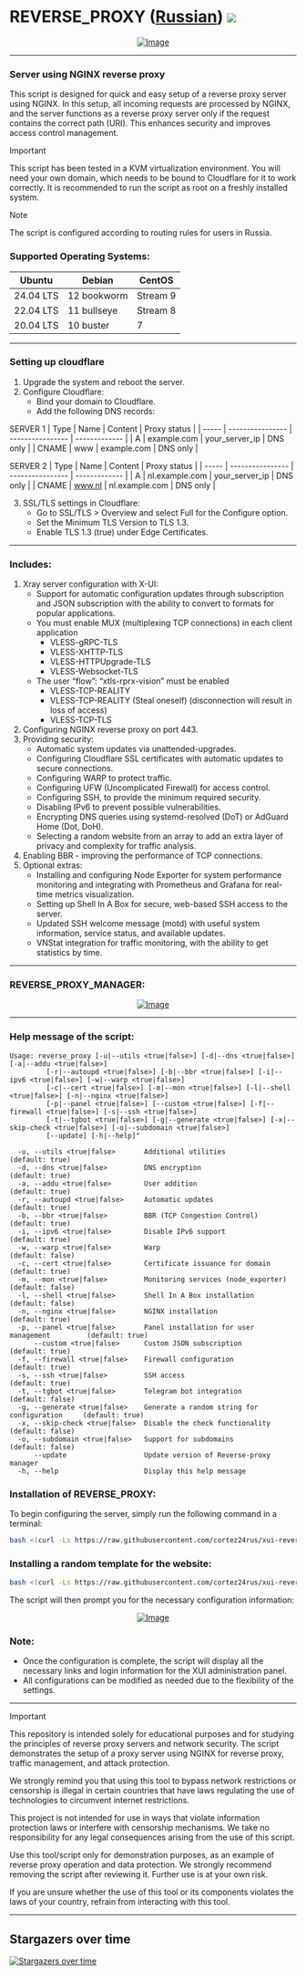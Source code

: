 # REVERSE_PROXY ([Russian](/README_RU.md)) <img src="https://img.shields.io/github/stars/cortez24rus/xui-reverse-proxy?style=social" /> 
<p align="center"><a href="#"><img src="./media/xui.png" alt="Image" ></a></p>

-----

### Server using NGINX reverse proxy
This script is designed for quick and easy setup of a reverse proxy server using NGINX. In this setup, all incoming requests are processed by NGINX, and the server functions as a reverse proxy server only if the request contains the correct path (URI). This enhances security and improves access control management.

> [!IMPORTANT]
>  This script has been tested in a KVM virtualization environment. You will need your own domain, which needs to be bound to Cloudflare for it to work correctly. It is recommended to run the script as root on a freshly installed system.

> [!NOTE]
> The script is configured according to routing rules for users in Russia.

### Supported Operating Systems:

| **Ubuntu**       | **Debian**      | **CentOS**      |
|------------------|-----------------|-----------------|
| 24.04 LTS        | 12 bookworm     | Stream 9        |
| 22.04 LTS        | 11 bullseye     | Stream 8        |
| 20.04 LTS        | 10 buster       | 7               |

-----

### Setting up cloudflare
1. Upgrade the system and reboot the server.
2. Configure Cloudflare:
   - Bind your domain to Cloudflare.
   - Add the following DNS records:

SERVER 1
| Type  | Name             | Content          | Proxy status  |
| ----- | ---------------- | ---------------- | ------------- |
| A     | example.com      | your_server_ip   | DNS only      |
| CNAME | www              | example.com      | DNS only      |

SERVER 2
| Type  | Name             | Content          | Proxy status  |
| ----- | ---------------- | ---------------- | ------------- |
| A     | nl.example.com   | your_server_ip   | DNS only      |
| CNAME | www.nl           | nl.example.com   | DNS only      |
   
3. SSL/TLS settings in Cloudflare:
   - Go to SSL/TLS > Overview and select Full for the Configure option.
   - Set the Minimum TLS Version to TLS 1.3.
   - Enable TLS 1.3 (true) under Edge Certificates.

-----

### Includes:
  
1. Xray server configuration with X-UI:
   - Support for automatic configuration updates through subscription and JSON subscription with the ability to convert to formats for popular applications.
   - You must enable MUX (multiplexing TCP connections) in each client application
     - VLESS-gRPC-TLS
     - VLESS-XHTTP-TLS
     - VLESS-HTTPUpgrade-TLS
     - VLESS-Websocket-TLS
   - The user “flow”: “xtls-rprx-vision” must be enabled
     - VLESS-TCP-REALITY
     - VLESS-TCP-REALITY (Steal oneself) (disconnection will result in loss of access)
     - VLESS-TCP-TLS
2. Configuring NGINX reverse proxy on port 443.
3. Providing security:
   - Automatic system updates via unattended-upgrades.
   - Configuring Cloudflare SSL certificates with automatic updates to secure connections.
   - Configuring WARP to protect traffic.
   - Configuring UFW (Uncomplicated Firewall) for access control.
   - Configuring SSH, to provide the minimum required security.
   - Disabling IPv6 to prevent possible vulnerabilities.
   - Encrypting DNS queries using systemd-resolved (DoT) or AdGuard Home (Dot, DoH).
   - Selecting a random website from an array to add an extra layer of privacy and complexity for traffic analysis.
4. Enabling BBR - improving the performance of TCP connections.
5. Optional extras:
   - Installing and configuring Node Exporter for system performance monitoring and integrating with Prometheus and Grafana for real-time metrics visualization.
   - Setting up Shell In A Box for secure, web-based SSH access to the server.
   - Updated SSH welcome message (motd) with useful system information, service status, and available updates.
   - VNStat integration for traffic monitoring, with the ability to get statistics by time.

-----

### REVERSE_PROXY_MANAGER:

<p align="center"><a href="#"><img src="./media/reverse_proxy_manager.png" alt="Image"></a></p>

-----

### Help message of the script:
```
Usage: reverse_proxy [-u|--utils <true|false>] [-d|--dns <true|false>] [-a|--addu <true|false>]
         [-r|--autoupd <true|false>] [-b|--bbr <true|false>] [-i|--ipv6 <true|false>] [-w|--warp <true|false>]
         [-c|--cert <true|false>] [-m|--mon <true|false>] [-l|--shell <true|false>] [-n|--nginx <true|false>]
         [-p|--panel <true|false>] [--custom <true|false>] [-f|--firewall <true|false>] [-s|--ssh <true|false>]
         [-t|--tgbot <true|false>] [-g|--generate <true|false>] [-x|--skip-check <true|false>] [-o|--subdomain <true|false>]
         [--update] [-h|--help]"

  -u, --utils <true|false>       Additional utilities                           (default: true)
  -d, --dns <true|false>         DNS encryption                                 (default: true)
  -a, --addu <true|false>        User addition                                  (default: true)
  -r, --autoupd <true|false>     Automatic updates                              (default: true)
  -b, --bbr <true|false>         BBR (TCP Congestion Control)                   (default: true)
  -i, --ipv6 <true|false>        Disable IPv6 support                           (default: true)
  -w, --warp <true|false>        Warp                                           (default: false)
  -c, --cert <true|false>        Certificate issuance for domain                (default: true)
  -m, --mon <true|false>         Monitoring services (node_exporter)            (default: false)
  -l, --shell <true|false>       Shell In A Box installation                    (default: false)
  -n, --nginx <true|false>       NGINX installation                             (default: true)
  -p, --panel <true|false>       Panel installation for user management         (default: true)
      --custom <true|false>      Custom JSON subscription                       (default: true)
  -f, --firewall <true|false>    Firewall configuration                         (default: true)
  -s, --ssh <true|false>         SSH access                                     (default: true)
  -t, --tgbot <true|false>       Telegram bot integration                       (default: false)
  -g, --generate <true|false>    Generate a random string for configuration     (default: true)
  -x, --skip-check <true|false>  Disable the check functionality                (default: false)
  -o, --subdomain <true|false>   Support for subdomains                         (default: false)
      --update                   Update version of Reverse-proxy manager
  -h, --help                     Display this help message
```

### Installation of REVERSE_PROXY:

To begin configuring the server, simply run the following command in a terminal:
```sh
bash <(curl -Ls https://raw.githubusercontent.com/cortez24rus/xui-reverse-proxy/refs/heads/main/reverse_proxy.sh)
```

### Installing a random template for the website:
```sh
bash <(curl -Ls https://raw.githubusercontent.com/cortez24rus/xui-reverse-proxy/refs/heads/main/reverse_proxy_random_site.sh)
```

The script will then prompt you for the necessary configuration information:

<p align="center"><a href="#"><img src="./media/xui_rp_install.png" alt="Image"></a></p>

### Note: 
- Once the configuration is complete, the script will display all the necessary links and login information for the XUI administration panel.
- All configurations can be modified as needed due to the flexibility of the settings.

-----

> [!IMPORTANT]
> This repository is intended solely for educational purposes and for studying the principles of reverse proxy servers and network security. The script demonstrates the setup of a proxy server using NGINX for reverse proxy, traffic management, and attack protection.
>
>We strongly remind you that using this tool to bypass network restrictions or censorship is illegal in certain countries that have laws regulating the use of technologies to circumvent internet restrictions.
>
>This project is not intended for use in ways that violate information protection laws or interfere with censorship mechanisms. We take no responsibility for any legal consequences arising from the use of this script.
>
>Use this tool/script only for demonstration purposes, as an example of reverse proxy operation and data protection. We strongly recommend removing the script after reviewing it. Further use is at your own risk.
>
>If you are unsure whether the use of this tool or its components violates the laws of your country, refrain from interacting with this tool.

-----

## Stargazers over time
[![Stargazers over time](https://starchart.cc/cortez24rus/xui-reverse-proxy.svg?variant=adaptive)](https://starchart.cc/cortez24rus/xui-reverse-proxy)
